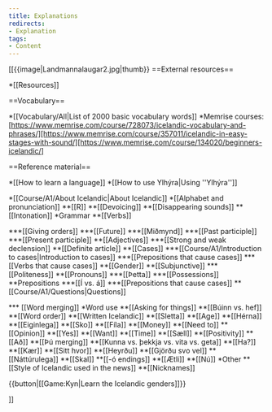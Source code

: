 ```yaml
---
title: Explanations
redirects:
- Explanation
tags:
- Content
---
```


[[{{image|Landmannalaugar2.jpg|thumb}}
==External resources==

*[[Resources]]

==Vocabulary==

*[[Vocabulary/All|List of 2000 basic vocabulary words]]
*Memrise courses: [https://www.memrise.com/course/728073/icelandic-vocabulary-and-phrases/][https://www.memrise.com/course/357011/icelandic-in-easy-stages-with-sound/][https://www.memrise.com/course/134020/beginners-icelandic/]

==Reference material==

*[[How to learn a language]]
*[[How to use Ylhýra|Using ''Ylhýra'']]
<!--*[[:Category:Content|List of all pages]]-->
*[[Course/A1/About Icelandic|About Icelandic]]
*[[Alphabet and pronunciation]] <level level="a1"/>
**[[R]] <level level="a1"/>
**[[Devoicing]] <level level="a1"/>
**[[Disappearing sounds]] <level level="a1"/>
**[[Intonation]] <level level="a2"/>
*Grammar
**[[Verbs]]
<!--***[[Að vera]]-->
***[[Giving orders]] <level level="b1"/>
***[[Future]] <level level="a2"/>
***[[Miðmynd]] <level level="b1"/>
***[[Past participle]] <level level="a1"/>
***[[Present participle]] <level level="b1"/>
**[[Adjectives]]
***[[Strong and weak declension]] <level level="b1"/>
**[[Definite article]] <level level="a1"/>
**[[Cases]] <level level="a1"/>
***[[Course/A1/Introduction to cases|Introduction to cases]]
***[[Prepositions that cause cases]]
***[[Verbs that cause cases]]
**[[Gender]] <level level="a1"/>
**[[Subjunctive]] <level level="b1"/>
***[[Politeness]] <level level="a2"/>
**[[Pronouns]] <level level="a1"/>
***[[Þetta]] <level level="a1"/>
***[[Possessions]] <level level="a1"/>
**Prepositions
***[[Í vs. á]] <level level="a1"/>
***[[Prepositions that cause cases]] <level level="a1"/>
** [[Course/A1/Questions|Questions]]
<!--*** [[Questions|Word flipping]] <level level="a1"/>-->
*** [[Word merging]] <level level="a1"/>
*Word use
**[[Asking for things]] <level level="a1"/>
**[[Búinn vs. hef]] <level level="a1"/>
**[[Word order]] <level level="a1"/>
**[[Written Icelandic]] <level level="b1"/>
**[[Sletta]] <level level="a1"/>
**[[Age]] <level level="a2"/>
**[[Hérna]] <level level="a1"/>
**[[Eiginlega]] <level level="b2"/>
**[[Sko]] <level level="a2"/>
**[[Fíla]] <level level="a1"/>
**[[Money]] <level level="a1"/>
**[[Need to]] <level level="a1"/>
**[[Opinion]] <level level="a1"/>
**[[Yes]] <level level="a1"/>
**[[Want]] <level level="a1"/>
**[[Time]] <level level="a1"/>
**[[Sæll]] <level level="a1"/>
**[[Positivity]] <level level="a1"/>
**[[Að]] <level level="a1"/>
**[[Þú merging]] <level level="a1"/>
**[[Kunna vs. þekkja vs. vita vs. geta]] <level level="a1"/>
**[[Ha?]] <level level="a1"/>
**[[Kær]] <level level="a1"/>
**[[Sitt hvor]] <level level="b2"/>
**[[Heyrðu]] <level level="a1"/>
**[[Gjörðu svo vel]] <level level="a2"/>
**[[Náttúrulega]] <level level="a2"/>
**[[Skal]] <level level="b2"/>
**[[-ó endings]] <level level="b1"/>
**[[Ætli]] <level level="c1"/>
**[[Nú]] <level level="a2"/>
*Other
**[[Style of Icelandic used in the news]] <level level="b2"/>
**[[Nicknames]] <level level="c1"/>
<!--Linguistic purism-->

{{button|[[Game:Kyn|Learn the Icelandic genders]]}}

]]